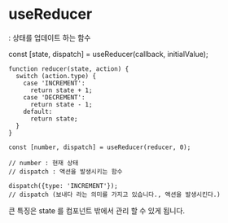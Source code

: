 # useReducer

: 상태를 업데이트 하는 함수

const [state, dispatch] = useReducer(callback, initialValue);

```
function reducer(state, action) {
  switch (action.type) {
    case 'INCREMENT':
      return state + 1;
    case 'DECREMENT':
      return state - 1;
    default:
      return state;
  }
}

const [number, dispatch] = useReducer(reducer, 0);

// number : 현재 상태
// dispatch : 액션을 발생시키는 함수

dispatch({type: 'INCREMENT'});
// dispatch (보내다 라는 의미를 가지고 있습니다., 액션을 발생시킨다.)
```

큰 특징은 state 를 컴포넌트 밖에서 관리 할 수 있게 됩니다.

